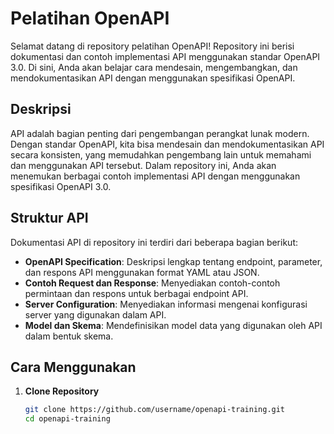 # Pelatihan OpenAPI

Selamat datang di repository pelatihan OpenAPI! Repository ini berisi dokumentasi dan contoh implementasi API menggunakan standar OpenAPI 3.0. Di sini, Anda akan belajar cara mendesain, mengembangkan, dan mendokumentasikan API dengan menggunakan spesifikasi OpenAPI.

## Deskripsi

API adalah bagian penting dari pengembangan perangkat lunak modern. Dengan standar OpenAPI, kita bisa mendesain dan mendokumentasikan API secara konsisten, yang memudahkan pengembang lain untuk memahami dan menggunakan API tersebut. Dalam repository ini, Anda akan menemukan berbagai contoh implementasi API dengan menggunakan spesifikasi OpenAPI 3.0.

## Struktur API

Dokumentasi API di repository ini terdiri dari beberapa bagian berikut:

- **OpenAPI Specification**: Deskripsi lengkap tentang endpoint, parameter, dan respons API menggunakan format YAML atau JSON.
- **Contoh Request dan Response**: Menyediakan contoh-contoh permintaan dan respons untuk berbagai endpoint API.
- **Server Configuration**: Menyediakan informasi mengenai konfigurasi server yang digunakan dalam API.
- **Model dan Skema**: Mendefinisikan model data yang digunakan oleh API dalam bentuk skema.

## Cara Menggunakan

1. **Clone Repository**
   ```bash
   git clone https://github.com/username/openapi-training.git
   cd openapi-training

